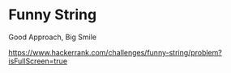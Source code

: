 # Funny String

Good Approach, Big Smile

https://www.hackerrank.com/challenges/funny-string/problem?isFullScreen=true
